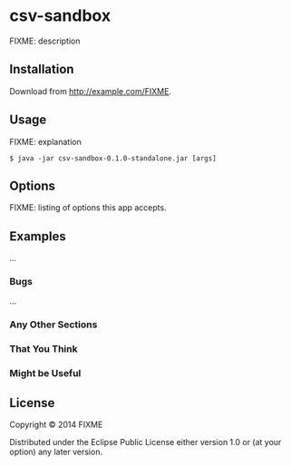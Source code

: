 # csv-sandbox

FIXME: description

## Installation

Download from http://example.com/FIXME.

## Usage

FIXME: explanation

    $ java -jar csv-sandbox-0.1.0-standalone.jar [args]

## Options

FIXME: listing of options this app accepts.

## Examples

...

### Bugs

...

### Any Other Sections
### That You Think
### Might be Useful

## License

Copyright © 2014 FIXME

Distributed under the Eclipse Public License either version 1.0 or (at
your option) any later version.
